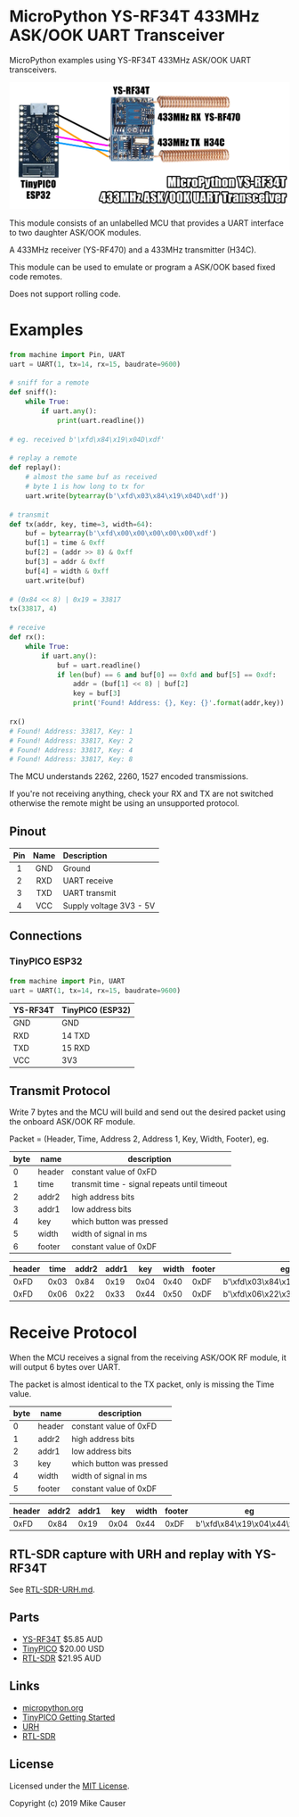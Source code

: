 # MicroPython YS-RF34T 433MHz ASK/OOK UART Transceiver

MicroPython examples using YS-RF34T 433MHz ASK/OOK UART transceivers.

![demo](docs/demo.jpg)

This module consists of an unlabelled MCU that provides a UART interface to two daughter ASK/OOK modules.

A 433MHz receiver (YS-RF470) and a 433MHz transmitter (H34C).

This module can be used to emulate or program a ASK/OOK based fixed code remotes.

Does not support rolling code.

# Examples

```python
from machine import Pin, UART
uart = UART(1, tx=14, rx=15, baudrate=9600)

# sniff for a remote
def sniff():
    while True:
        if uart.any():
            print(uart.readline())

# eg. received b'\xfd\x84\x19\x04D\xdf'

# replay a remote
def replay():
    # almost the same buf as received
    # byte 1 is how long to tx for
    uart.write(bytearray(b'\xfd\x03\x84\x19\x04D\xdf'))

# transmit
def tx(addr, key, time=3, width=64):
	buf = bytearray(b'\xfd\x00\x00\x00\x00\x00\xdf')
	buf[1] = time & 0xff
	buf[2] = (addr >> 8) & 0xff
	buf[3] = addr & 0xff
	buf[4] = width & 0xff
	uart.write(buf)

# (0x84 << 8) | 0x19 = 33817
tx(33817, 4)

# receive
def rx():
    while True:
        if uart.any():
            buf = uart.readline()
            if len(buf) == 6 and buf[0] == 0xfd and buf[5] == 0xdf:
                addr = (buf[1] << 8) | buf[2]
                key = buf[3]
                print('Found! Address: {}, Key: {}'.format(addr,key))

rx()
# Found! Address: 33817, Key: 1
# Found! Address: 33817, Key: 2
# Found! Address: 33817, Key: 4
# Found! Address: 33817, Key: 8
```

The MCU understands 2262, 2260, 1527 encoded transmissions.

If you're not receiving anything, check your RX and TX are not switched otherwise the remote might be using an unsupported protocol.

## Pinout

Pin | Name | Description
:--:|:----:|:--------------------------------
1   | GND  | Ground
2   | RXD  | UART receive
3   | TXD  | UART transmit
4   | VCC  | Supply voltage 3V3 - 5V

## Connections

### TinyPICO ESP32

```python
from machine import Pin, UART
uart = UART(1, tx=14, rx=15, baudrate=9600)
```

YS-RF34T | TinyPICO (ESP32)
-------- | ----------------
GND      | GND
RXD      | 14 TXD
TXD      | 15 RXD
VCC      | 3V3

## Transmit Protocol

Write 7 bytes and the MCU will build and send out the desired packet using the onboard ASK/OOK RF module.

Packet = (Header, Time, Address 2, Address 1, Key, Width, Footer), eg.

byte | name   | description
---- | ------ | -----------
0    | header | constant value of 0xFD
1    | time   | transmit time - signal repeats until timeout
2    | addr2  | high address bits
3    | addr1  | low address bits
4    | key    | which button was pressed
5    | width  | width of signal in ms
6    | footer | constant value of 0xDF


header | time | addr2 | addr1 | key  | width | footer | eg
------ | ---- | ----- | ----- | ---- | ----- | ------ | -------------------------------
0xFD   | 0x03 | 0x84  | 0x19  | 0x04 | 0x40  | 0xDF   | b'\xfd\x03\x84\x19\x04\x40\xdf'
0xFD   | 0x06 | 0x22  | 0x33  | 0x44 | 0x50  | 0xDF   | b'\xfd\x06\x22\x33\x44\x50\xdf'

# Receive Protocol

When the MCU receives a signal from the receiving ASK/OOK RF module, it will output 6 bytes over UART.

The packet is almost identical to the TX packet, only is missing the Time value.

byte | name   | description
---- | ------ | ------------------------
0    | header | constant value of 0xFD
1    | addr2  | high address bits
2    | addr1  | low address bits
3    | key    | which button was pressed
4    | width  | width of signal in ms
5    | footer | constant value of 0xDF

header | addr2 | addr1 | key  | width | footer | eg
------ | ----- | ----- | ---- | ----- | ------ | ---------------------------
0xFD   | 0x84  | 0x19  | 0x04 | 0x44  | 0xDF   | b'\xfd\x84\x19\x04\x44\xdf'


## RTL-SDR capture with URH and replay with YS-RF34T

See [RTL-SDR-URH.md](RTL-SDR-URH.md).

## Parts

* [YS-RF34T](https://www.aliexpress.com/item/32963111334.html) $5.85 AUD
* [TinyPICO](https://www.tinypico.com/) $20.00 USD
* [RTL-SDR](https://www.rtl-sdr.com/buy-rtl-sdr-dvb-t-dongles/) $21.95 AUD

## Links

* [micropython.org](http://micropython.org)
* [TinyPICO Getting Started](https://www.tinypico.com/gettingstarted)
* [URH](https://github.com/jopohl/urh)
* [RTL-SDR](https://www.rtl-sdr.com)

## License

Licensed under the [MIT License](http://opensource.org/licenses/MIT).

Copyright (c) 2019 Mike Causer
